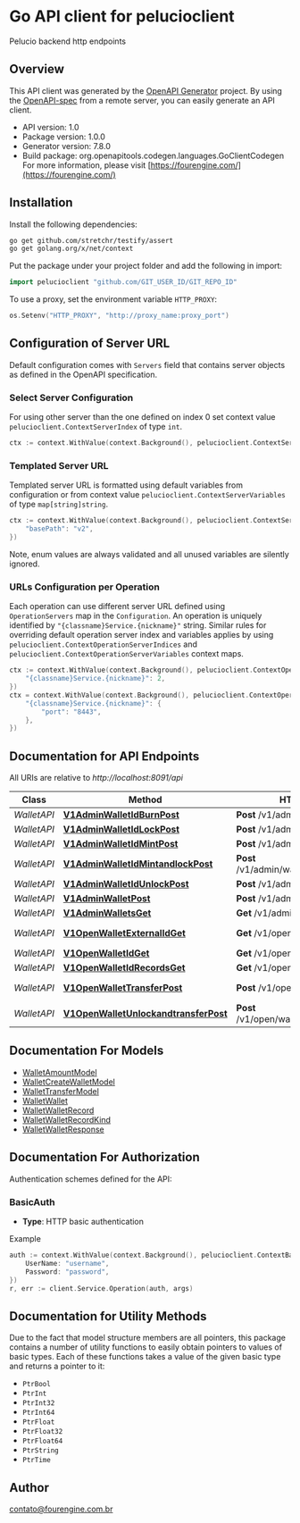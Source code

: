 # Go API client for pelucioclient

Pelucio backend http endpoints

## Overview
This API client was generated by the [OpenAPI Generator](https://openapi-generator.tech) project.  By using the [OpenAPI-spec](https://www.openapis.org/) from a remote server, you can easily generate an API client.

- API version: 1.0
- Package version: 1.0.0
- Generator version: 7.8.0
- Build package: org.openapitools.codegen.languages.GoClientCodegen
For more information, please visit [https://fourengine.com/](https://fourengine.com/)

## Installation

Install the following dependencies:

```sh
go get github.com/stretchr/testify/assert
go get golang.org/x/net/context
```

Put the package under your project folder and add the following in import:

```go
import pelucioclient "github.com/GIT_USER_ID/GIT_REPO_ID"
```

To use a proxy, set the environment variable `HTTP_PROXY`:

```go
os.Setenv("HTTP_PROXY", "http://proxy_name:proxy_port")
```

## Configuration of Server URL

Default configuration comes with `Servers` field that contains server objects as defined in the OpenAPI specification.

### Select Server Configuration

For using other server than the one defined on index 0 set context value `pelucioclient.ContextServerIndex` of type `int`.

```go
ctx := context.WithValue(context.Background(), pelucioclient.ContextServerIndex, 1)
```

### Templated Server URL

Templated server URL is formatted using default variables from configuration or from context value `pelucioclient.ContextServerVariables` of type `map[string]string`.

```go
ctx := context.WithValue(context.Background(), pelucioclient.ContextServerVariables, map[string]string{
	"basePath": "v2",
})
```

Note, enum values are always validated and all unused variables are silently ignored.

### URLs Configuration per Operation

Each operation can use different server URL defined using `OperationServers` map in the `Configuration`.
An operation is uniquely identified by `"{classname}Service.{nickname}"` string.
Similar rules for overriding default operation server index and variables applies by using `pelucioclient.ContextOperationServerIndices` and `pelucioclient.ContextOperationServerVariables` context maps.

```go
ctx := context.WithValue(context.Background(), pelucioclient.ContextOperationServerIndices, map[string]int{
	"{classname}Service.{nickname}": 2,
})
ctx = context.WithValue(context.Background(), pelucioclient.ContextOperationServerVariables, map[string]map[string]string{
	"{classname}Service.{nickname}": {
		"port": "8443",
	},
})
```

## Documentation for API Endpoints

All URIs are relative to *http://localhost:8091/api*

Class | Method | HTTP request | Description
------------ | ------------- | ------------- | -------------
*WalletAPI* | [**V1AdminWalletIdBurnPost**](docs/WalletAPI.md#v1adminwalletidburnpost) | **Post** /v1/admin/wallet/{id}/burn | Burn Transaction
*WalletAPI* | [**V1AdminWalletIdLockPost**](docs/WalletAPI.md#v1adminwalletidlockpost) | **Post** /v1/admin/wallet/{id}/lock | Lock Transaction
*WalletAPI* | [**V1AdminWalletIdMintPost**](docs/WalletAPI.md#v1adminwalletidmintpost) | **Post** /v1/admin/wallet/{id}/mint | Mint Transaction
*WalletAPI* | [**V1AdminWalletIdMintandlockPost**](docs/WalletAPI.md#v1adminwalletidmintandlockpost) | **Post** /v1/admin/wallet/{id}/mintandlock | Unlock and burn Transaction
*WalletAPI* | [**V1AdminWalletIdUnlockPost**](docs/WalletAPI.md#v1adminwalletidunlockpost) | **Post** /v1/admin/wallet/{id}/unlock | Unlock Transaction
*WalletAPI* | [**V1AdminWalletPost**](docs/WalletAPI.md#v1adminwalletpost) | **Post** /v1/admin/wallet | Create a wallet
*WalletAPI* | [**V1AdminWalletsGet**](docs/WalletAPI.md#v1adminwalletsget) | **Get** /v1/admin/wallets | Get Wallets
*WalletAPI* | [**V1OpenWalletExternalIdGet**](docs/WalletAPI.md#v1openwalletexternalidget) | **Get** /v1/open/wallet/external/{id} | Get Wallet by externalID
*WalletAPI* | [**V1OpenWalletIdGet**](docs/WalletAPI.md#v1openwalletidget) | **Get** /v1/open/wallet/{id} | Get Wallet
*WalletAPI* | [**V1OpenWalletIdRecordsGet**](docs/WalletAPI.md#v1openwalletidrecordsget) | **Get** /v1/open/wallet/{id}/records | Get Wallet records
*WalletAPI* | [**V1OpenWalletTransferPost**](docs/WalletAPI.md#v1openwallettransferpost) | **Post** /v1/open/wallet/transfer | Transfer Transaction
*WalletAPI* | [**V1OpenWalletUnlockandtransferPost**](docs/WalletAPI.md#v1openwalletunlockandtransferpost) | **Post** /v1/open/wallet/unlockandtransfer | UnlockAndTransfer Transaction


## Documentation For Models

 - [WalletAmountModel](docs/WalletAmountModel.md)
 - [WalletCreateWalletModel](docs/WalletCreateWalletModel.md)
 - [WalletTransferModel](docs/WalletTransferModel.md)
 - [WalletWallet](docs/WalletWallet.md)
 - [WalletWalletRecord](docs/WalletWalletRecord.md)
 - [WalletWalletRecordKind](docs/WalletWalletRecordKind.md)
 - [WalletWalletResponse](docs/WalletWalletResponse.md)


## Documentation For Authorization


Authentication schemes defined for the API:
### BasicAuth

- **Type**: HTTP basic authentication

Example

```go
auth := context.WithValue(context.Background(), pelucioclient.ContextBasicAuth, pelucioclient.BasicAuth{
	UserName: "username",
	Password: "password",
})
r, err := client.Service.Operation(auth, args)
```


## Documentation for Utility Methods

Due to the fact that model structure members are all pointers, this package contains
a number of utility functions to easily obtain pointers to values of basic types.
Each of these functions takes a value of the given basic type and returns a pointer to it:

* `PtrBool`
* `PtrInt`
* `PtrInt32`
* `PtrInt64`
* `PtrFloat`
* `PtrFloat32`
* `PtrFloat64`
* `PtrString`
* `PtrTime`

## Author

contato@fourengine.com.br

